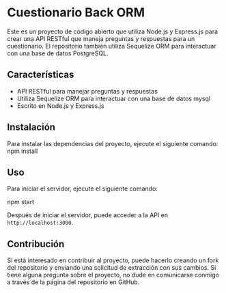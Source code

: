 # Cuestionario Back ORM

Este es un proyecto de código abierto que utiliza Node.js y Express.js para crear una API RESTful que maneja preguntas y respuestas para un cuestionario. El repositorio también utiliza Sequelize ORM para interactuar con una base de datos PostgreSQL.

## Características

- API RESTful para manejar preguntas y respuestas
- Utiliza Sequelize ORM para interactuar con una base de datos mysql
- Escrito en Node.js y Express.js

## Instalación

Para instalar las dependencias del proyecto, ejecute el siguiente comando:
npm install

## Uso

Para iniciar el servidor, ejecute el siguiente comando:

npm start

Después de iniciar el servidor, puede acceder a la API en `http://localhost:3000`.

## Contribución

Si está interesado en contribuir al proyecto, puede hacerlo creando un fork del repositorio y enviando una solicitud de extracción con sus cambios. Si tiene alguna pregunta sobre el proyecto, no dude en comunicarse conmigo a través de la página del repositorio en GitHub.
